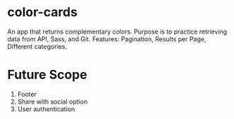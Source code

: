 # color-cards
An app that returns complementary colors. Purpose is to practice retrieving data from API, Sass, and Git.
Features: Pagination, Results per Page, Different categories. 

# Future Scope
1. Footer
3. Share with social option
4. User authentication
